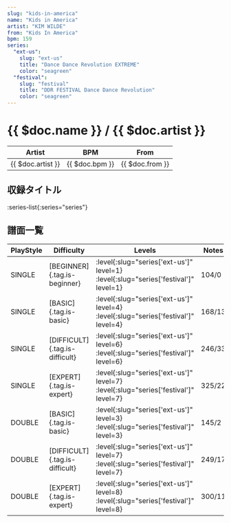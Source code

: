 ```yaml
---
slug: "kids-in-america"
name: "Kids in America"
artist: "KIM WILDE"
from: "Kids In America"
bpm: 159
series:
  "ext-us":
    slug: "ext-us"
    title: "Dance Dance Revolution EXTREME"
    color: "seagreen"
  "festival":
    slug: "festival"
    title: "DDR FESTIVAL Dance Dance Revolution"
    color: "seagreen"
---
```


# {{ $doc.name }} / {{ $doc.artist }}

|Artist|BPM|From|
|------|---|----|
|{{ $doc.artist }}|{{ $doc.bpm }}|{{ $doc.from }}|

## 収録タイトル

:series-list{:series="series"}

## 譜面一覧

|PlayStyle|Difficulty|Levels|Notes|Movie|
|---------|----------|------|-----|-----|
|SINGLE|[BEGINNER]{.tag.is-beginner}|:level{:slug="series['ext-us']" level=1} :level{:slug="series['festival']" level=1}|104/0||
|SINGLE|[BASIC]{.tag.is-basic}|:level{:slug="series['ext-us']" level=4} :level{:slug="series['festival']" level=4}|168/13||
|SINGLE|[DIFFICULT]{.tag.is-difficult}|:level{:slug="series['ext-us']" level=6} :level{:slug="series['festival']" level=6}|246/33||
|SINGLE|[EXPERT]{.tag.is-expert}|:level{:slug="series['ext-us']" level=7} :level{:slug="series['festival']" level=7}|325/22||
|DOUBLE|[BASIC]{.tag.is-basic}|:level{:slug="series['ext-us']" level=3} :level{:slug="series['festival']" level=3}|145/2||
|DOUBLE|[DIFFICULT]{.tag.is-difficult}|:level{:slug="series['ext-us']" level=7} :level{:slug="series['festival']" level=7}|249/17||
|DOUBLE|[EXPERT]{.tag.is-expert}|:level{:slug="series['ext-us']" level=8} :level{:slug="series['festival']" level=8}|300/11||
